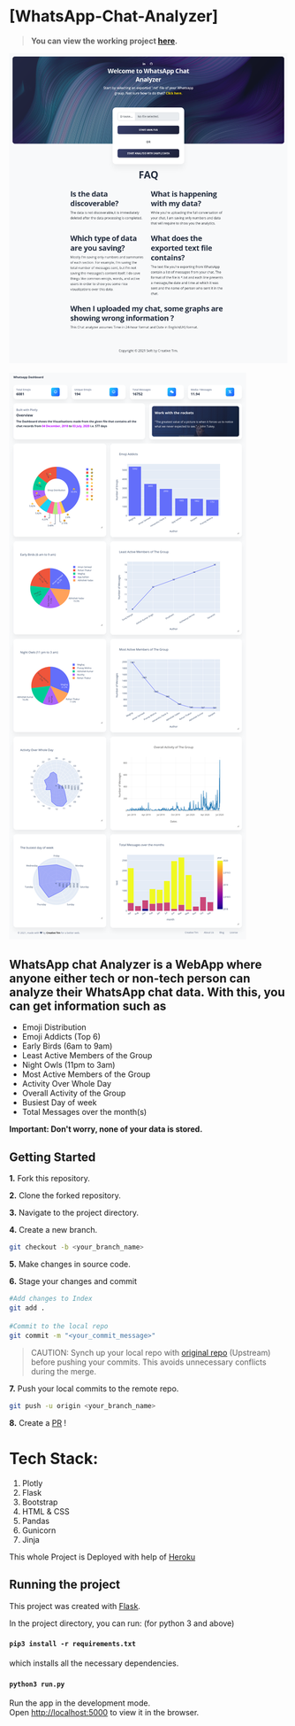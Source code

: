# [WhatsApp-Chat-Analyzer]

> **You can view the working project [here](https://wa-chat-analysis.herokuapp.com/).**


![](index.png)

![](Dashboard.png)




WhatsApp chat Analyzer is a WebApp where anyone either tech or non-tech person can analyze their WhatsApp chat data. With this, you can get information such as
 -----------------------
- Emoji Distribution
- Emoji Addicts (Top 6)
- Early Birds (6am to 9am)
- Least Active Members of the Group
- Night Owls (11pm to 3am)
- Most Active Members of the Group
- Activity Over Whole Day
- Overall Activity of the Group
- Busiest Day of week
- Total Messages over the month(s)

**Important: Don't worry, none of your data is stored.**

## Getting Started


**1.** Fork this repository.

**2.** Clone the forked repository.

**3.** Navigate to the project directory.

**4.** Create a new branch.

```bash
git checkout -b <your_branch_name>
```

**5.** Make changes in source code.

**6.** Stage your changes and commit

```bash
#Add changes to Index
git add .

#Commit to the local repo
git commit -m "<your_commit_message>"
```

>CAUTION: Synch up your local repo with [original repo](https://github.com/pcsingh/WhatsApp-Chat-Analyzer) (Upstream) before pushing your commits.
>This avoids unnecessary conflicts during the merge.

**7.** Push your local commits to the remote repo.

```bash
git push -u origin <your_branch_name>
```

**8.** Create a [PR](https://help.github.com/en/github/collaborating-with-issues-and-pull-requests/creating-a-pull-request) !


# Tech Stack:
 1. Plotly
 2. Flask
 3. Bootstrap
 4. HTML & CSS
 5. Pandas
 6. Gunicorn
 7. Jinja

 This whole Project is Deployed with help of <u> Heroku </u>


## Running the project

This project was created with [Flask](https://palletsprojects.com/p/flask/).


In the project directory, you can run:
(for python 3 and above)
#### `pip3 install -r requirements.txt`
which installs all the necessary dependencies.

#### `python3 run.py`
Run the app in the development mode.<br>
Open [http://localhost:5000](http://localhost:5000) to view it in the browser.
